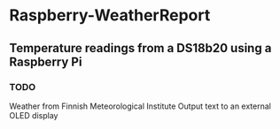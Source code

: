 # Raspberry-WeatherReport

## Temperature readings from a DS18b20 using a Raspberry Pi

### TODO

Weather from Finnish Meteorological Institute
Output text to an external OLED display
